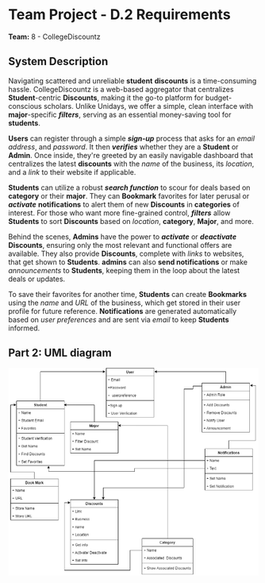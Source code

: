 # Team Project - D.2 Requirements

**Team:** 8 - CollegeDiscountz

## System Description

Navigating scattered and unreliable **student** **discounts** is a time-consuming hassle. CollegeDiscountz is a web-based aggregator that centralizes **Student**-centric **Discounts**, making it the go-to platform for budget-conscious scholars. Unlike Unidays, we offer a simple, clean interface with **major**-specific ***filters***, serving as an essential money-saving tool for **students**.

**Users** can register through a simple ***sign-up*** process that asks for an *email address*, and *password*. It then ***verifies*** whether they are a **Student** or **Admin**. Once inside, they're greeted by an easily navigable dashboard that centralizes the latest **discounts** with the *name* of the business, its *location*, and a *link* to their website if applicable.

**Students** can utilize a robust ***search function*** to scour for deals based on **category** or their **major**. They can **Bookmark** favorites for later perusal or ***activate*** **notifications** to alert them of new **Discounts** in **categories** of interest. For those who want more fine-grained control, ***filters*** allow **Students** to sort **Discounts** based on *location*, **category**, **Major**, and more.

Behind the scenes, **Admins** have the power to ***activate*** or ***deactivate*** **Discounts**, ensuring only the most relevant and functional offers are available. They also provide **Discounts**, complete with *links* to websites, that get shown to **Students**. **admins** can also **send notifications** or make *announcements* to **Students**, keeping them in the loop about the latest deals or updates.

To save their favorites for another time, **Students** can create **Bookmarks** using the *name* and *URL* of the business, which get stored in their user profile for future reference. **Notifications** are generated automatically based on *user preferences* and are sent via *email* to keep **Students** informed.

## Part 2: UML diagram
![Student Discountz UML](./assets/deliverable-03/StudentUML.png)
